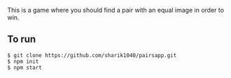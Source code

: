 This is a game where you should find a pair with an equal image in order to win.

## To run
```
$ git clone https://github.com/sharik1040/pairsapp.git
$ npm init
$ npm start
```